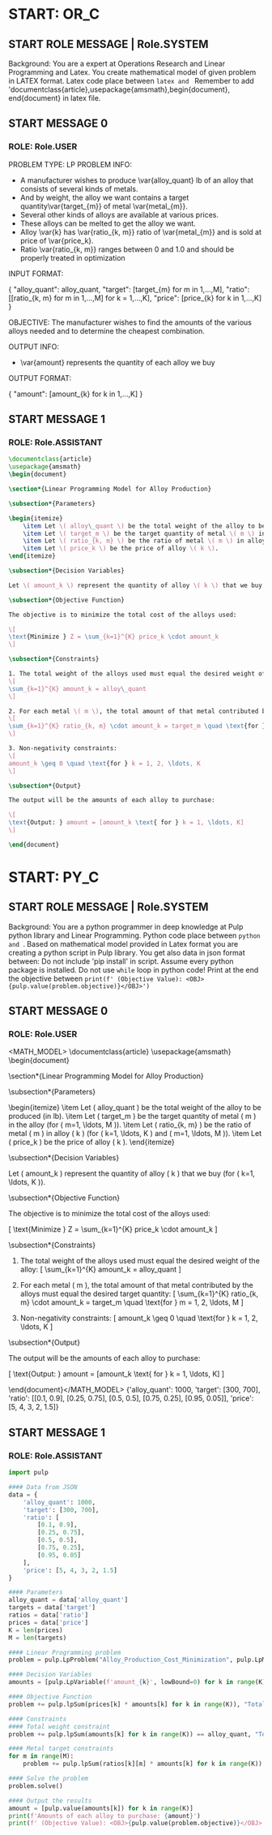 # START: OR_C 
## START ROLE MESSAGE | Role.SYSTEM 
Background: You are a expert at Operations Research and Linear Programming and Latex. You create mathematical model of given problem in LATEX format. Latex code place between ```latex and ``` Remember to add 'documentclass{article},usepackage{amsmath},begin{document}, end{document} in latex file. 
## START MESSAGE 0 
### ROLE: Role.USER
<DESCRIPTION>
PROBLEM TYPE: LP
PROBLEM INFO:

- A manufacturer wishes to produce \var{alloy_quant} lb of an alloy that consists of several kinds of metals.
- And by weight, the alloy we want contains a target quantity\var{target_{m}} of metal \var{metal_{m}}.
- Several other kinds of alloys are available at various prices. 
- These alloys can be melted to get the alloy we want.
- Alloy \var{k} has \var{ratio_{k, m}} ratio of \var{metal_{m}} and is sold at price of \var{price_k}.
- Ratio \var{ratio_{k, m}} ranges between 0 and 1.0 and should be properly treated in optimization

INPUT FORMAT:

{
	"alloy_quant": alloy_quant,
	"target": [target_{m} for m in 1,...,M],
	"ratio": [[ratio_{k, m} for m in 1,...,M] for k = 1,...,K],
	"price": [price_{k} for k in 1,...,K]
}

OBJECTIVE: The manufacturer wishes to find the amounts of the various alloys needed and to determine the cheapest combination.

OUTPUT INFO:

- \var{amount} represents the quantity of each alloy we buy

OUTPUT FORMAT:

{
	"amount": [amount_{k} for k in 1,...,K]
}
</DESCRIPTION>


## START MESSAGE 1 
### ROLE: Role.ASSISTANT
```latex
\documentclass{article}
\usepackage{amsmath}
\begin{document}

\section*{Linear Programming Model for Alloy Production}

\subsection*{Parameters}

\begin{itemize}
    \item Let \( alloy\_quant \) be the total weight of the alloy to be produced (in lb).
    \item Let \( target_m \) be the target quantity of metal \( m \) in the alloy (for \( m=1, \ldots, M \)).
    \item Let \( ratio_{k, m} \) be the ratio of metal \( m \) in alloy \( k \) (for \( k=1, \ldots, K \) and \( m=1, \ldots, M \)).
    \item Let \( price_k \) be the price of alloy \( k \).
\end{itemize}

\subsection*{Decision Variables}

Let \( amount_k \) represent the quantity of alloy \( k \) that we buy (for \( k=1, \ldots, K \)).

\subsection*{Objective Function}

The objective is to minimize the total cost of the alloys used:

\[
\text{Minimize } Z = \sum_{k=1}^{K} price_k \cdot amount_k
\]

\subsection*{Constraints}

1. The total weight of the alloys used must equal the desired weight of the alloy:
\[
\sum_{k=1}^{K} amount_k = alloy\_quant
\]

2. For each metal \( m \), the total amount of that metal contributed by the alloys must equal the desired target quantity:
\[
\sum_{k=1}^{K} ratio_{k, m} \cdot amount_k = target_m \quad \text{for } m = 1, 2, \ldots, M
\]

3. Non-negativity constraints:
\[
amount_k \geq 0 \quad \text{for } k = 1, 2, \ldots, K
\]

\subsection*{Output}

The output will be the amounts of each alloy to purchase:

\[
\text{Output: } amount = [amount_k \text{ for } k = 1, \ldots, K]
\]

\end{document}
```

# START: PY_C 
## START ROLE MESSAGE | Role.SYSTEM 
Background: You are a python programmer in deep knowledge at Pulp python library and Linear Programming. Python code place between ```python and ```. Based on mathematical model provided in Latex format you are creating a python script in Pulp library. You get also data in json format between: <DATA></DATA> Do not include 'pip install' in script. Assume every python package is installed. Do not use `while` loop in python code! Print at the end the objective between <OBJ></OBJ> `print(f' (Objective Value): <OBJ>{pulp.value(problem.objective)}</OBJ>')` 
## START MESSAGE 0 
### ROLE: Role.USER
<MATH_MODEL>
\documentclass{article}
\usepackage{amsmath}
\begin{document}

\section*{Linear Programming Model for Alloy Production}

\subsection*{Parameters}

\begin{itemize}
    \item Let \( alloy\_quant \) be the total weight of the alloy to be produced (in lb).
    \item Let \( target_m \) be the target quantity of metal \( m \) in the alloy (for \( m=1, \ldots, M \)).
    \item Let \( ratio_{k, m} \) be the ratio of metal \( m \) in alloy \( k \) (for \( k=1, \ldots, K \) and \( m=1, \ldots, M \)).
    \item Let \( price_k \) be the price of alloy \( k \).
\end{itemize}

\subsection*{Decision Variables}

Let \( amount_k \) represent the quantity of alloy \( k \) that we buy (for \( k=1, \ldots, K \)).

\subsection*{Objective Function}

The objective is to minimize the total cost of the alloys used:

\[
\text{Minimize } Z = \sum_{k=1}^{K} price_k \cdot amount_k
\]

\subsection*{Constraints}

1. The total weight of the alloys used must equal the desired weight of the alloy:
\[
\sum_{k=1}^{K} amount_k = alloy\_quant
\]

2. For each metal \( m \), the total amount of that metal contributed by the alloys must equal the desired target quantity:
\[
\sum_{k=1}^{K} ratio_{k, m} \cdot amount_k = target_m \quad \text{for } m = 1, 2, \ldots, M
\]

3. Non-negativity constraints:
\[
amount_k \geq 0 \quad \text{for } k = 1, 2, \ldots, K
\]

\subsection*{Output}

The output will be the amounts of each alloy to purchase:

\[
\text{Output: } amount = [amount_k \text{ for } k = 1, \ldots, K]
\]

\end{document}</MATH_MODEL>
<DATA>
{'alloy_quant': 1000, 'target': [300, 700], 'ratio': [[0.1, 0.9], [0.25, 0.75], [0.5, 0.5], [0.75, 0.25], [0.95, 0.05]], 'price': [5, 4, 3, 2, 1.5]}</DATA>


## START MESSAGE 1 
### ROLE: Role.ASSISTANT
```python
import pulp

#### Data from JSON
data = {
    'alloy_quant': 1000,
    'target': [300, 700],
    'ratio': [
        [0.1, 0.9],
        [0.25, 0.75],
        [0.5, 0.5],
        [0.75, 0.25],
        [0.95, 0.05]
    ],
    'price': [5, 4, 3, 2, 1.5]
}

#### Parameters
alloy_quant = data['alloy_quant']
targets = data['target']
ratios = data['ratio']
prices = data['price']
K = len(prices)
M = len(targets)

#### Linear Programming problem
problem = pulp.LpProblem("Alloy_Production_Cost_Minimization", pulp.LpMinimize)

#### Decision Variables
amounts = [pulp.LpVariable(f'amount_{k}', lowBound=0) for k in range(K)]

#### Objective Function
problem += pulp.lpSum(prices[k] * amounts[k] for k in range(K)), "Total Cost"

#### Constraints
#### Total weight constraint
problem += pulp.lpSum(amounts[k] for k in range(K)) == alloy_quant, "Total_Weight_Constraint"

#### Metal target constraints
for m in range(M):
    problem += pulp.lpSum(ratios[k][m] * amounts[k] for k in range(K)) == targets[m], f"Metal_{m+1}_Target_Constraint"

#### Solve the problem
problem.solve()

#### Output the results
amount = [pulp.value(amounts[k]) for k in range(K)]
print(f'Amounts of each alloy to purchase: {amount}')
print(f' (Objective Value): <OBJ>{pulp.value(problem.objective)}</OBJ>')
```

